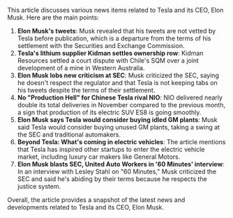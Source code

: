 This article discusses various news items related to Tesla and its CEO, Elon Musk. Here are the main points:

1. **Elon Musk's tweets**: Musk revealed that his tweets are not vetted by Tesla before publication, which is a departure from the terms of his settlement with the Securities and Exchange Commission.
2. **Tesla's lithium supplier Kidman settles ownership row**: Kidman Resources settled a court dispute with Chile's SQM over a joint development of a mine in Western Australia.
3. **Elon Musk lobs new criticism at SEC**: Musk criticized the SEC, saying he doesn't respect the regulator and that Tesla is not keeping tabs on his tweets despite the terms of their settlement.
4. **No "Production Hell" for Chinese Tesla rival NIO**: NIO delivered nearly double its total deliveries in November compared to the previous month, a sign that production of its electric SUV ES8 is going smoothly.
5. **Elon Musk says Tesla would consider buying idled GM plants**: Musk said Tesla would consider buying unused GM plants, taking a swing at the SEC and traditional automakers.
6. **Beyond Tesla: What's coming in electric vehicles**: The article mentions that Tesla has inspired other startups to enter the electric vehicle market, including luxury car makers like General Motors.
7. **Elon Musk blasts SEC, United Auto Workers in '60 Minutes' interview**: In an interview with Lesley Stahl on "60 Minutes," Musk criticized the SEC and said he's abiding by their terms because he respects the justice system.

Overall, the article provides a snapshot of the latest news and developments related to Tesla and its CEO, Elon Musk.